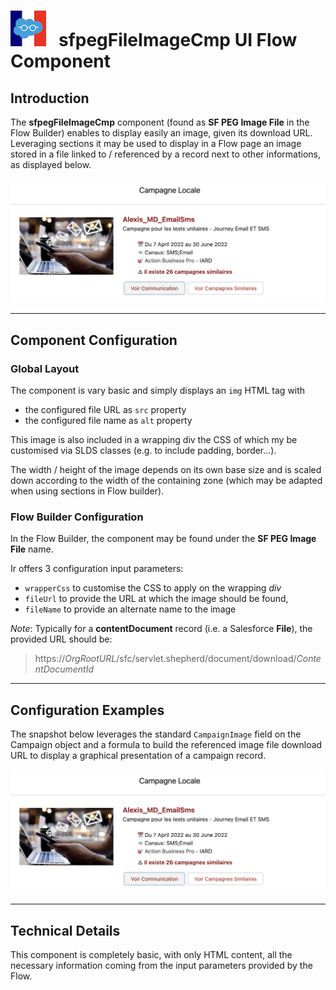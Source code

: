 # ![Logo](/media/Logo.png) &nbsp; **sfpegFileImageCmp** UI Flow Component

## Introduction

The **sfpegFileImageCmp** component (found as **SF PEG Image File** in the Flow Builder)
enables to display easily an image, given its download URL. Leveraging sections it may
be used to display in a Flow page an image stored in a file linked to / referenced by a
record next to other informations, as displayed below.

![File Image](/media/FileImage.png)


---

## Component Configuration

### Global Layout

The component is vary basic and simply displays an `img` HTML tag with
* the configured file URL as `src` property
* the configured file name as `alt` property

This image is also included in a wrapping div the CSS of which my be 
customised via SLDS classes (e.g. to include padding, border...).

The width / height of the image depends on its own base size  and is scaled down according
to the width of the containing zone (which may be adapted when using sections in Flow builder).


### Flow Builder Configuration

In the Flow Builder, the component may be found under the **SF PEG Image File** name.

Ir offers 3 configuration input parameters:
* `wrapperCss` to customise the CSS to apply on the wrapping _div_
* `fileUrl` to provide the URL at which the image should be found, 
* `fileName` to provide an alternate name to the image

_Note_: Typically for a **contentDocument** record (i.e. a Salesforce **File**), the provided URL 
should be:
> https://_OrgRootURL_/sfc/servlet.shepherd/document/download/_ContentDocumentId_


---

## Configuration Examples

The snapshot below leverages the standard `CampaignImage` field on the Campaign object
and a formula to build the referenced image file download URL to display a graphical
presentation of a campaign record.

![File Image](/media/FileImage.png)


---

## Technical Details

This component is completely basic, with only HTML content, all the necessary information
coming from the input parameters provided by the Flow.